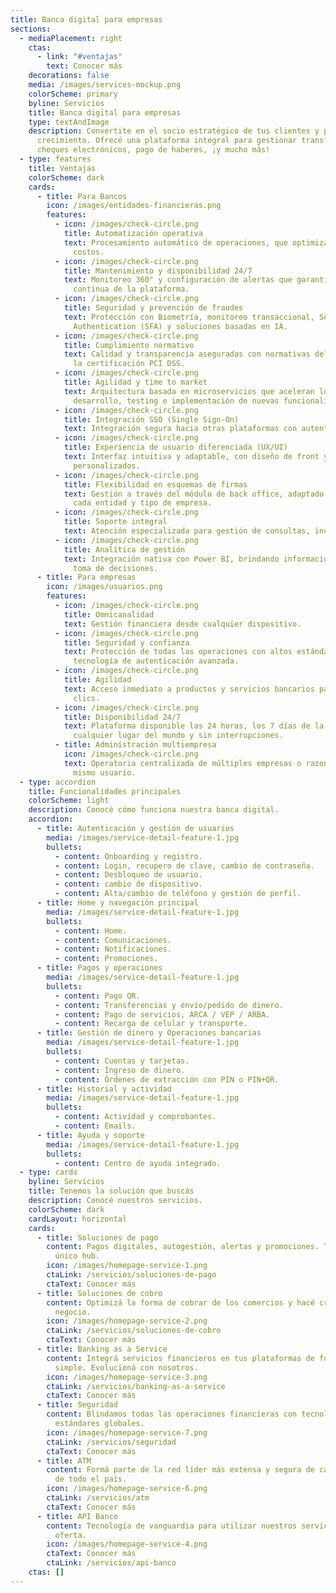 ```yaml
---
title: Banca digital para empresas
sections:
  - mediaPlacement: right
    ctas:
      - link: "#ventajas"
        text: Conocer más
    decorations: false
    media: /images/services-mockup.png
    colorScheme: primary
    byline: Servicios
    title: Banca digital para empresas
    type: textAndImage
    description: Convertite en el socio estratégico de tus clientes y potenciá su
      crecimiento. Ofrecé una plataforma integral para gestionar transferencias,
      cheques electrónicos, pago de haberes, ¡y mucho más!
  - type: features
    title: Ventajas
    colorScheme: dark
    cards:
      - title: Para Bancos
        icon: /images/entidades-financieras.png
        features:
          - icon: /images/check-circle.png
            title: Automatización operativa
            text: Procesamiento automático de operaciones, que optimiza recursos y reduce
              costos.
          - icon: /images/check-circle.png
            title: Mantenimiento y disponibilidad 24/7
            text: Monitoreo 360° y configuración de alertas que garantizan la disponibilidad
              continua de la plataforma.
          - icon: /images/check-circle.png
            title: Seguridad y prevención de fraudes
            text: Protección con Biometría, monitoreo transaccional, Second Factor
              Authentication (SFA) y soluciones basadas en IA.
          - icon: /images/check-circle.png
            title: Cumplimiento normativo
            text: Calidad y transparencia aseguradas con normativas del BCRA,  ISAE 3402 y
              la certificación PCI DSS.
          - icon: /images/check-circle.png
            title: Agilidad y time to market
            text: Arquitectura basada en microservicios que aceleran los tiempos de
              desarrollo, testing e implementación de nuevas funcionalidades.
          - icon: /images/check-circle.png
            title: Integración SSO (Single Sign-On)
            text: Integración segura hacia otras plataformas con autenticación unificada.
          - icon: /images/check-circle.png
            title: Experiencia de usuario diferenciada (UX/UI)
            text: Interfaz intuitiva y adaptable, con diseño de front y flujos
              personalizados.
          - icon: /images/check-circle.png
            title: Flexibilidad en esquemas de firmas
            text: Gestión a través del módulo de back office, adaptado a las necesidades de
              cada entidad y tipo de empresa.
          - icon: /images/check-circle.png
            title: Soporte integral
            text: Atención especializada para gestión de consultas, incidentes y reclamos.
          - icon: /images/check-circle.png
            title: Analítica de gestión
            text: Integración nativa con Power BI, brindando información estratégica para la
              toma de decisiones.
      - title: Para empresas
        icon: /images/usuarios.png
        features:
          - icon: /images/check-circle.png
            title: Omnicanalidad
            text: Gestión financiera desde cualquier dispositivo.
          - icon: /images/check-circle.png
            title: Seguridad y confianza
            text: Protección de todas las operaciones con altos estándares de seguridad y
              tecnología de autenticación avanzada.
          - icon: /images/check-circle.png
            title: Agilidad
            text: Acceso inmediato a productos y servicios bancarios para operar en pocos
              clics.
          - icon: /images/check-circle.png
            title: Disponibilidad 24/7
            text: Plataforma disponible las 24 horas, los 7 días de la semana, desde
              cualquier lugar del mundo y sin interrupciones.
          - title: Administración multiempresa
            icon: /images/check-circle.png
            text: Operatoria centralizada de múltiples empresas o razones sociales bajo un
              mismo usuario.
  - type: accordion
    title: Funcionalidades principales
    colorScheme: light
    description: Conocé cómo funciona nuestra banca digital.
    accordion:
      - title: Autenticación y gestión de usuarios
        media: /images/service-detail-feature-1.jpg
        bullets:
          - content: Onboarding y registro.
          - content: Login, recupero de clave, cambio de contraseña.
          - content: Desbloqueo de usuario.
          - content: cambio de dispositivo.
          - content: Alta/cambio de teléfono y gestión de perfil.
      - title: Home y navegación principal
        media: /images/service-detail-feature-1.jpg
        bullets:
          - content: Home.
          - content: Comunicaciones.
          - content: Notificaciones.
          - content: Promociones.
      - title: Pagos y operaciones
        media: /images/service-detail-feature-1.jpg
        bullets:
          - content: Pago QR.
          - content: Transferencias y envío/pedido de dinero.
          - content: Pago de servicios, ARCA / VEP / ARBA.
          - content: Recarga de celular y transporte.
      - title: Gestión de dinero y Operaciones bancarias
        media: /images/service-detail-feature-1.jpg
        bullets:
          - content: Cuentas y tarjetas.
          - content: Ingreso de dinero.
          - content: Órdenes de extracción con PIN o PIN+QR.
      - title: Historial y actividad
        media: /images/service-detail-feature-1.jpg
        bullets:
          - content: Actividad y comprobantes.
          - content: Emails.
      - title: Ayuda y soporte
        media: /images/service-detail-feature-1.jpg
        bullets:
          - content: Centro de ayuda integrado.
  - type: cards
    byline: Servicios
    title: Tenemos la solución que buscás
    description: Conocé nuestros servicios.
    colorScheme: dark
    cardLayout: horizontal
    cards:
      - title: Soluciones de pago
        content: Pagos digitales, autogestión, alertas y promociones. Todo desde un
          único hub.
        icon: /images/homepage-service-1.png
        ctaLink: /servicios/soluciones-de-pago
        ctaText: Conocer más
      - title: Soluciones de cobro
        content: Optimizá la forma de cobrar de los comercios y hacé crecer cada
          negocio.
        icon: /images/homepage-service-2.png
        ctaLink: /servicios/soluciones-de-cobro
        ctaText: Conocer más
      - title: Banking as a Service
        content: Integrá servicios financieros en tus plataformas de forma rápida,
          simple. Evolucioná con nosotros.
        icon: /images/homepage-service-3.png
        ctaLink: /servicios/banking-as-a-service
        ctaText: Conocer más
      - title: Seguridad
        content: Blindamos todas las operaciones financieras con tecnología de punta y
          estándares globales.
        icon: /images/homepage-service-7.png
        ctaLink: /servicios/seguridad
        ctaText: Conocer más
      - title: ATM
        content: Formá parte de la red líder más extensa y segura de cajeros automáticos
          de todo el país.
        icon: /images/homepage-service-6.png
        ctaLink: /servicios/atm
        ctaText: Conocer más
      - title: API Banco
        content: Tecnología de vanguardia para utilizar nuestros servicios y ampliar la
          oferta.
        icon: /images/homepage-service-4.png
        ctaText: Conocer más
        ctaLink: /servicios/api-banco
    ctas: []
---
```

